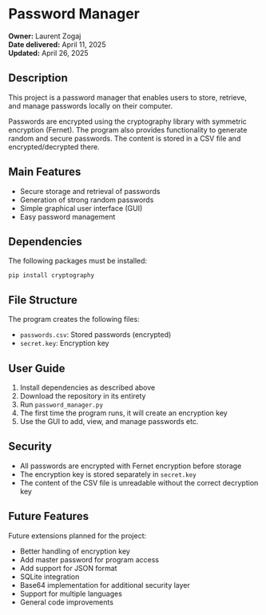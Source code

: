 # Password Manager

**Owner:** Laurent Zogaj  
**Date delivered:** April 11, 2025  
**Updated:** April 26, 2025  

## Description
This project is a password manager that enables users to store, retrieve, and manage passwords locally on their computer. 

Passwords are encrypted using the cryptography library with symmetric encryption (Fernet). The program also provides functionality to generate random and secure passwords. The content is stored in a CSV file and encrypted/decrypted there.

## Main Features
- Secure storage and retrieval of passwords
- Generation of strong random passwords
- Simple graphical user interface (GUI)
- Easy password management

## Dependencies
The following packages must be installed:
```
pip install cryptography
```

## File Structure
The program creates the following files:
- `passwords.csv`: Stored passwords (encrypted)
- `secret.key`: Encryption key

## User Guide
1. Install dependencies as described above
2. Download the repository in its entirety
3. Run `password_manager.py`
4. The first time the program runs, it will create an encryption key
5. Use the GUI to add, view, and manage passwords etc.

## Security
- All passwords are encrypted with Fernet encryption before storage
- The encryption key is stored separately in `secret.key`
- The content of the CSV file is unreadable without the correct decryption key

## Future Features
Future extensions planned for the project:
- Better handling of encryption key
- Add master password for program access
- Add support for JSON format
- SQLite integration
- Base64 implementation for additional security layer
- Support for multiple languages
- General code improvements